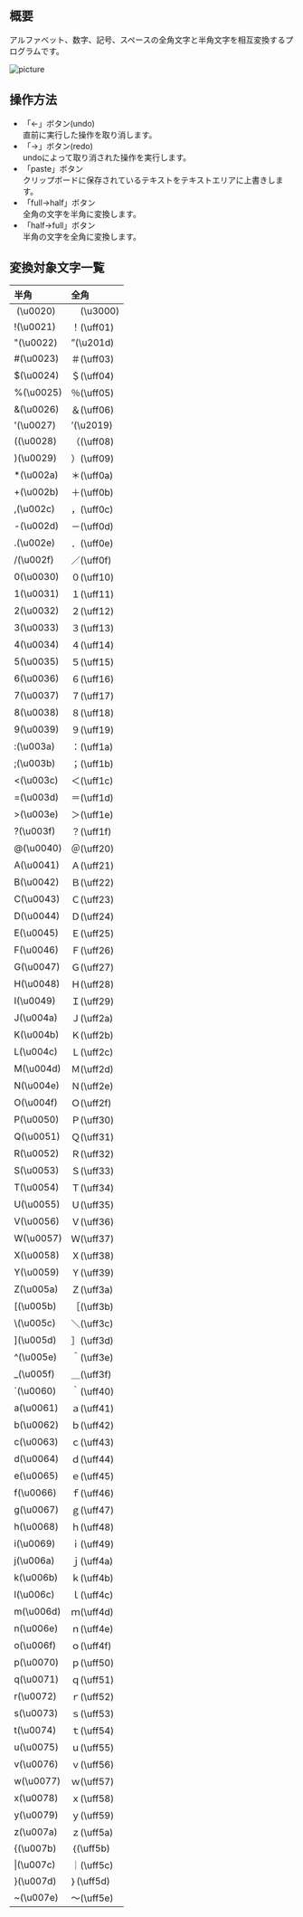 ## 概要
アルファベット、数字、記号、スペースの全角文字と半角文字を相互変換するプログラムです。

![picture](http://i.imgur.com/kvckES7.gif)

## 操作方法
- 「←」ボタン(undo)  
直前に実行した操作を取り消します。
- 「→」ボタン(redo)  
undoによって取り消された操作を実行します。
- 「paste」ボタン  
クリップボードに保存されているテキストをテキストエリアに上書きします。
- 「full→half」ボタン  
全角の文字を半角に変換します。
- 「half→full」ボタン  
半角の文字を全角に変換します。

## 変換対象文字一覧
|半角|全角|
|:---------|:---------|
|&nbsp;(\u0020)|　(\u3000)|
|!(\u0021)|！(\uff01)|
|"(\u0022)|”(\u201d)|
|#(\u0023)|＃(\uff03)|
|$(\u0024)|＄(\uff04)|
|%(\u0025)|％(\uff05)|
|&(\u0026)|＆(\uff06)|
|'(\u0027)|’(\u2019)|
|((\u0028)|（(\uff08)|
|)(\u0029)|）(\uff09)|
|*(\u002a)|＊(\uff0a)|
|+(\u002b)|＋(\uff0b)|
|,(\u002c)|，(\uff0c)|
|-(\u002d)|－(\uff0d)|
|.(\u002e)|．(\uff0e)|
|/(\u002f)|／(\uff0f)|
|0(\u0030)|０(\uff10)|
|1(\u0031)|１(\uff11)|
|2(\u0032)|２(\uff12)|
|3(\u0033)|３(\uff13)|
|4(\u0034)|４(\uff14)|
|5(\u0035)|５(\uff15)|
|6(\u0036)|６(\uff16)|
|7(\u0037)|７(\uff17)|
|8(\u0038)|８(\uff18)|
|9(\u0039)|９(\uff19)|
|:(\u003a)|：(\uff1a)|
|;(\u003b)|；(\uff1b)|
|<(\u003c)|＜(\uff1c)|
|=(\u003d)|＝(\uff1d)|
|>(\u003e)|＞(\uff1e)|
|?(\u003f)|？(\uff1f)|
|@(\u0040)|＠(\uff20)|
|A(\u0041)|Ａ(\uff21)|
|B(\u0042)|Ｂ(\uff22)|
|C(\u0043)|Ｃ(\uff23)|
|D(\u0044)|Ｄ(\uff24)|
|E(\u0045)|Ｅ(\uff25)|
|F(\u0046)|Ｆ(\uff26)|
|G(\u0047)|Ｇ(\uff27)|
|H(\u0048)|Ｈ(\uff28)|
|I(\u0049)|Ｉ(\uff29)|
|J(\u004a)|Ｊ(\uff2a)|
|K(\u004b)|Ｋ(\uff2b)|
|L(\u004c)|Ｌ(\uff2c)|
|M(\u004d)|Ｍ(\uff2d)|
|N(\u004e)|Ｎ(\uff2e)|
|O(\u004f)|Ｏ(\uff2f)|
|P(\u0050)|Ｐ(\uff30)|
|Q(\u0051)|Ｑ(\uff31)|
|R(\u0052)|Ｒ(\uff32)|
|S(\u0053)|Ｓ(\uff33)|
|T(\u0054)|Ｔ(\uff34)|
|U(\u0055)|Ｕ(\uff35)|
|V(\u0056)|Ｖ(\uff36)|
|W(\u0057)|Ｗ(\uff37)|
|X(\u0058)|Ｘ(\uff38)|
|Y(\u0059)|Ｙ(\uff39)|
|Z(\u005a)|Ｚ(\uff3a)|
|[(\u005b)|［(\uff3b)|
|\\(\u005c)|＼(\uff3c)|
|](\u005d)|］(\uff3d)|
|^(\u005e)|＾(\uff3e)|
|_(\u005f)|＿(\uff3f)|
|`(\u0060)|｀(\uff40)|
|a(\u0061)|ａ(\uff41)|
|b(\u0062)|ｂ(\uff42)|
|c(\u0063)|ｃ(\uff43)|
|d(\u0064)|ｄ(\uff44)|
|e(\u0065)|ｅ(\uff45)|
|f(\u0066)|ｆ(\uff46)|
|g(\u0067)|ｇ(\uff47)|
|h(\u0068)|ｈ(\uff48)|
|i(\u0069)|ｉ(\uff49)|
|j(\u006a)|ｊ(\uff4a)|
|k(\u006b)|ｋ(\uff4b)|
|l(\u006c)|ｌ(\uff4c)|
|m(\u006d)|ｍ(\uff4d)|
|n(\u006e)|ｎ(\uff4e)|
|o(\u006f)|ｏ(\uff4f)|
|p(\u0070)|ｐ(\uff50)|
|q(\u0071)|ｑ(\uff51)|
|r(\u0072)|ｒ(\uff52)|
|s(\u0073)|ｓ(\uff53)|
|t(\u0074)|ｔ(\uff54)|
|u(\u0075)|ｕ(\uff55)|
|v(\u0076)|ｖ(\uff56)|
|w(\u0077)|ｗ(\uff57)|
|x(\u0078)|ｘ(\uff58)|
|y(\u0079)|ｙ(\uff59)|
|z(\u007a)|ｚ(\uff5a)|
|{(\u007b)|｛(\uff5b)|
|\|(\u007c)|｜(\uff5c)|
|}(\u007d)|｝(\uff5d)|
|~(\u007e)|～(\uff5e)|